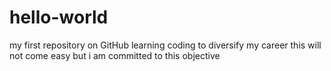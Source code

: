 # hello-world
my first repository on GitHub
learning coding to diversify my career
this will not come easy but i am committed to this objective
